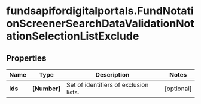 # fundsapifordigitalportals.FundNotationScreenerSearchDataValidationNotationSelectionListExclude

## Properties

Name | Type | Description | Notes
------------ | ------------- | ------------- | -------------
**ids** | **[Number]** | Set of identifiers of exclusion lists. | [optional] 


